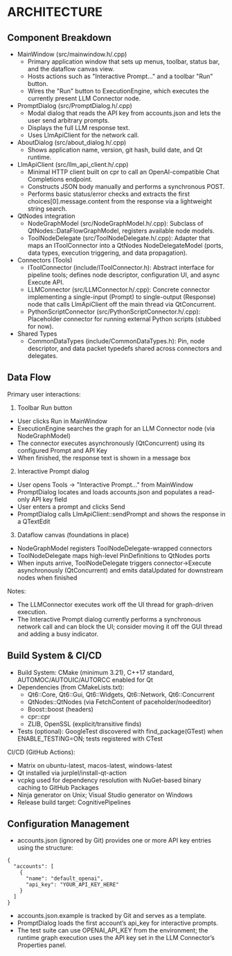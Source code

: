 # ARCHITECTURE

## Component Breakdown
- MainWindow (src/mainwindow.h/.cpp)
  - Primary application window that sets up menus, toolbar, status bar, and the dataflow canvas view.
  - Hosts actions such as "Interactive Prompt..." and a toolbar "Run" button.
  - Wires the "Run" button to ExecutionEngine, which executes the currently present LLM Connector node.
- PromptDialog (src/PromptDialog.h/.cpp)
  - Modal dialog that reads the API key from accounts.json and lets the user send arbitrary prompts.
  - Displays the full LLM response text.
  - Uses LlmApiClient for the network call.
- AboutDialog (src/about_dialog.h/.cpp)
  - Shows application name, version, git hash, build date, and Qt runtime.
- LlmApiClient (src/llm_api_client.h/.cpp)
  - Minimal HTTP client built on cpr to call an OpenAI-compatible Chat Completions endpoint.
  - Constructs JSON body manually and performs a synchronous POST.
  - Performs basic status/error checks and extracts the first choices[0].message.content from the response via a lightweight string search.
- QtNodes integration
  - NodeGraphModel (src/NodeGraphModel.h/.cpp): Subclass of QtNodes::DataFlowGraphModel, registers available node models.
  - ToolNodeDelegate (src/ToolNodeDelegate.h/.cpp): Adapter that maps an IToolConnector into a QtNodes NodeDelegateModel (ports, data types, execution triggering, and data propagation).
- Connectors (Tools)
  - IToolConnector (include/IToolConnector.h): Abstract interface for pipeline tools; defines node descriptor, configuration UI, and async Execute API.
  - LLMConnector (src/LLMConnector.h/.cpp): Concrete connector implementing a single-input (Prompt) to single-output (Response) node that calls LlmApiClient off the main thread via QtConcurrent.
  - PythonScriptConnector (src/PythonScriptConnector.h/.cpp): Placeholder connector for running external Python scripts (stubbed for now).
- Shared Types
  - CommonDataTypes (include/CommonDataTypes.h): Pin, node descriptor, and data packet typedefs shared across connectors and delegates.

## Data Flow
Primary user interactions:
1) Toolbar Run button
- User clicks Run in MainWindow
- ExecutionEngine searches the graph for an LLM Connector node (via NodeGraphModel)
- The connector executes asynchronously (QtConcurrent) using its configured Prompt and API Key
- When finished, the response text is shown in a message box

2) Interactive Prompt dialog
- User opens Tools -> "Interactive Prompt..." from MainWindow
- PromptDialog locates and loads accounts.json and populates a read-only API key field
- User enters a prompt and clicks Send
- PromptDialog calls LlmApiClient::sendPrompt and shows the response in a QTextEdit

3) Dataflow canvas (foundations in place)
- NodeGraphModel registers ToolNodeDelegate-wrapped connectors
- ToolNodeDelegate maps high-level PinDefinitions to QtNodes ports
- When inputs arrive, ToolNodeDelegate triggers connector->Execute asynchronously (QtConcurrent) and emits dataUpdated for downstream nodes when finished

Notes:
- The LLMConnector executes work off the UI thread for graph-driven execution.
- The Interactive Prompt dialog currently performs a synchronous network call and can block the UI; consider moving it off the GUI thread and adding a busy indicator.

## Build System & CI/CD
- Build System: CMake (minimum 3.21), C++17 standard, AUTOMOC/AUTOUIC/AUTORCC enabled for Qt
- Dependencies (from CMakeLists.txt):
  - Qt6::Core, Qt6::Gui, Qt6::Widgets, Qt6::Network, Qt6::Concurrent
  - QtNodes::QtNodes (via FetchContent of paceholder/nodeeditor)
  - Boost::boost (headers)
  - cpr::cpr
  - ZLIB, OpenSSL (explicit/transitive finds)
- Tests (optional): GoogleTest discovered with find_package(GTest) when ENABLE_TESTING=ON; tests registered with CTest

CI/CD (GitHub Actions):
- Matrix on ubuntu-latest, macos-latest, windows-latest
- Qt installed via jurplel/install-qt-action
- vcpkg used for dependency resolution with NuGet-based binary caching to GitHub Packages
- Ninja generator on Unix; Visual Studio generator on Windows
- Release build target: CognitivePipelines

## Configuration Management
- accounts.json (ignored by Git) provides one or more API key entries using the structure:
```
{
  "accounts": [
    {
      "name": "default_openai",
      "api_key": "YOUR_API_KEY_HERE"
    }
  ]
}
```
- accounts.json.example is tracked by Git and serves as a template.
- PromptDialog loads the first account’s api_key for interactive prompts.
- The test suite can use OPENAI_API_KEY from the environment; the runtime graph execution uses the API key set in the LLM Connector’s Properties panel.
